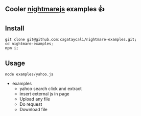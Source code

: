 Cooler [nightmarejs](https://github.com/segmentio/nightmare) examples :+1:
----


## Install

```
git clone git@github.com:cagataycali/nightmare-examples.git;
cd nightmare-examples;
npm i;
```

## Usage

```
node examples/yahoo.js
```


- examples
  - yahoo search click and extract
  - insert external js in page
  - Upload any file
  - Do request
  - Download file
